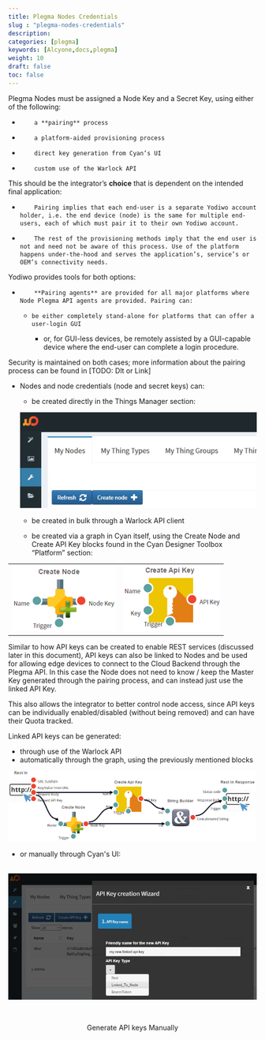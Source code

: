 ```yaml
---
title: Plegma Nodes Credentials
slug : "plegma-nodes-credentials"
description:
categories: [plegma]
keywords: [Alcyone,docs,plegma]
weight: 10
draft: false
toc: false
---
```


Plegma Nodes must be assigned a Node Key and a Secret Key, using either of the following:

-         a **pairing** process 


-         a platform-aided provisioning process


-         direct key generation from Cyan’s UI


-         custom use of the Warlock API

This should be the integrator’s **choice** that is dependent on the intended final application:

-         Pairing implies that each end-user is a separate Yodiwo account holder, i.e. the end device (node) is the same for multiple end-users, each of which must pair it to their own Yodiwo account.


-         The rest of the provisioning methods imply that the end user is not and need not be aware of this process. Use of the platform happens under-the-hood and serves the application’s, service’s or OEM’s connectivity needs. 

Yodiwo provides tools for both options:

-         **Pairing agents** are provided for all major platforms where Node Plegma API agents are provided. Pairing can:

  - 	be either completely stand-alone for platforms that can offer a user-login GUI

    - or, for GUI-less devices, be remotely assisted by a GUI-capable device where the end-user can complete a login procedure.

Security is maintained on both cases; more information about the pairing process can be found in [TODO: Dlt or Link]

-    Nodes and node credentials (node and secret keys) can:
     -    be created directly in the Things Manager section:

       ![Alt Node Creation](/assets/images/node-creation.png)          

     -    be created in bulk through a Warlock API client

     - be created via a graph in Cyan itself, using the Create Node and Create API Key blocks found in the Cyan Designer Toolbox “Platform” section:


<table><td> <img src="/assets/images/createnode.png" alt="Create Node"> </td> <td><img src="/assets/images/createapi.png" alt="Create API" )></td></table>

Similar to how API keys can be created to enable REST services (discussed later in this document), API keys can also be linked to Nodes and be used for allowing edge devices to connect to the Cloud Backend through the Plegma API.
In this case the Node does not need to know / keep the Master Key generated through the pairing process, and can instead just use the linked API Key.


This also allows the integrator to better control node access, since API keys can be individually enabled/disabled (without being removed) and can have their Quota tracked.

Linked API keys can be generated:

-	through use of the Warlock API
  - automatically through the graph, using the previously mentioned blocks

![Alt Graph](/assets/images/Graph3.1.png)

-  or manually through Cyan's UI:

  ​	![Alt Manually Key](/assets/images/ManuallyKey.png)

  ​	<figcaption><center>Generate API keys Manually</center></figcaption>

  ​

